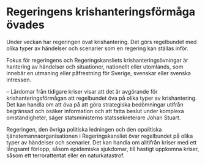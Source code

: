 # Regeringens krishanteringsförmåga övades

Under veckan har regeringen övat krishantering. Det görs regelbundet med olika typer av händelser och scenarier som en regering kan ställas inför.

Fokus för regeringens och Regeringskansliets krishanteringsövningar är hantering av händelser och situationer, nationellt eller utomlands, som innebär en utmaning eller påfrestning för Sverige, svenskar eller svenska intressen.

– Lärdomar från tidigare kriser visar att det är avgörande för krishanteringsförmågan att regelbundet öva på olika typer av krishantering. Det kan handla om att öva på att göra strategiska bedömningar utifrån begränsad och osäker information och att fatta beslut under komplexa omständigheter, säger statsministerns statssekreterare Johan Stuart.

Regeringen, den övriga politiska ledningen och den opolitiska tjänstemannaorganisationen i Regeringskansliet övar regelbundet på olika typer av händelser och scenarier. Det kan handla om alltifrån kriser med ett långsamt förlopp, såsom epidemiska sjukdomar, till hastigt uppkomna kriser, såsom ett terrorattentat eller en naturkatastrof.
